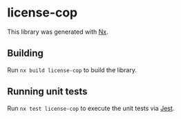 # license-cop

This library was generated with [Nx](https://nx.dev).

## Building

Run `nx build license-cop` to build the library.

## Running unit tests

Run `nx test license-cop` to execute the unit tests via [Jest](https://jestjs.io).
